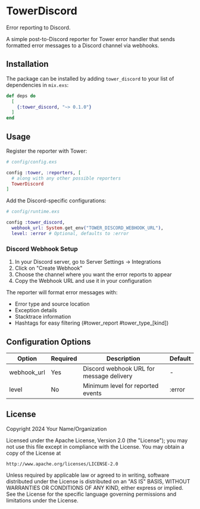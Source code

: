 # TowerDiscord

Error reporting to Discord.

A simple post-to-Discord reporter for Tower error handler that sends formatted error messages to a Discord channel via webhooks.

## Installation

The package can be installed by adding `tower_discord` to your list of dependencies in `mix.exs`:

```elixir
def deps do
  [
    {:tower_discord, "~> 0.1.0"}
  ]
end
```

## Usage

Register the reporter with Tower:

```elixir
# config/config.exs

config :tower, :reporters, [
  # along with any other possible reporters
  TowerDiscord
]
```

Add the Discord-specific configurations:

```elixir
# config/runtime.exs

config :tower_discord,
  webhook_url: System.get_env("TOWER_DISCORD_WEBHOOK_URL"),
  level: :error # Optional, defaults to :error
```

### Discord Webhook Setup

1. In your Discord server, go to Server Settings -> Integrations
2. Click on "Create Webhook"
3. Choose the channel where you want the error reports to appear
4. Copy the Webhook URL and use it in your configuration

The reporter will format error messages with:
- Error type and source location
- Exception details
- Stacktrace information
- Hashtags for easy filtering (#tower_report #tower_type_[kind])

## Configuration Options

| Option | Required | Description | Default |
|--------|----------|-------------|---------|
| webhook_url | Yes | Discord webhook URL for message delivery | - |
| level | No | Minimum level for reported events | :error |

## License

Copyright 2024 Your Name/Organization

Licensed under the Apache License, Version 2.0 (the "License");
you may not use this file except in compliance with the License.
You may obtain a copy of the License at

    http://www.apache.org/licenses/LICENSE-2.0

Unless required by applicable law or agreed to in writing, software
distributed under the License is distributed on an "AS IS" BASIS,
WITHOUT WARRANTIES OR CONDITIONS OF ANY KIND, either express or implied.
See the License for the specific language governing permissions and
limitations under the License.
